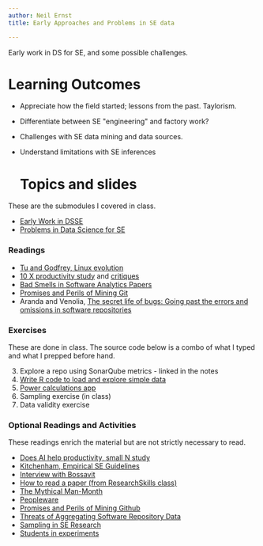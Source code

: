 ```yaml
---
author: Neil Ernst
title: Early Approaches and Problems in SE data

---
```


Early work in DS for SE, and some possible challenges. 

# Learning Outcomes

- Appreciate how the field started; lessons from the past. Taylorism. 
- Differentiate between SE "engineering" and factory work?
- Challenges with SE data mining and data sources.
- Understand limitations with SE inferences
  
  # Topics and slides
These are the submodules I covered in class. 

* [Early Work in DSSE](early_pub.md)
* [Problems in Data Science for SE](problems_pub.qmd)

### Readings
* [Tu and Godfrey, Linux evolution](https://ieeexplore.ieee.org/document/883030) 
* [10 X productivity study](https://dl.acm.org/doi/10.1145/362851.362858) and [critiques](https://www.construx.com/blog/the-origins-of-10x-how-valid-is-the-underlying-research/)
* [Bad Smells in Software Analytics Papers](https://arxiv.org/abs/1803.05518)
* [Promises and Perils of Mining Git](https://www.researchgate.net/publication/232621717_The_Promises_and_Perils_of_Mining_Git)
* Aranda and Venolia, [The secret life of bugs: Going past the errors and omissions in software repositories](https://www.microsoft.com/en-us/research/wp-content/uploads/2016/02/secret.pdf)

### Exercises

These are done in class. The source code below is a combo of what I typed and what I prepped before hand. 

3. Explore a repo using SonarQube metrics - linked in the notes
4. [Write R code to load and explore simple data](../../src/problems/null_hypothesis_testing.qmd)
5. [Power calculations app](https://btkbef-neil0ernst.shinyapps.io/power-app/)
6. Sampling exercise (in class)
7. Data validity exercise


### Optional Readings and Activities

These readings enrich the material but are not strictly necessary to read. 

* [Does AI help productivity, small N study](https://metr.org/blog/2025-07-10-early-2025-ai-experienced-os-dev-study/)
* [Kitchenham, Empirical SE Guidelines](http://people.ucalgary.ca/~far/Lectures/SENG421/PDF/Guidelines.pdf)
* [Interview with Bossavit](https://blog.fogbugz.com/10x-programmer-and-other-myths-in-software-engineering)
* [How to read a paper (from ResearchSkills class)](https://github.com/neilernst/ResearchSkillsUVic/blob/main/resources/reviewing/M4%20Reading.md#efficiently-reading-a-paper)
* [The Mythical Man-Month](https://en.wikipedia.org/wiki/The_Mythical_Man-Month)
* [Peopleware](https://en.wikipedia.org/wiki/Peopleware:_Productive_Projects_and_Teams)
* [Promises and Perils of Mining Github](https://kblincoe.github.io/publications/2014_MSR_Promises_Perils.pdf)
* [Threats of Aggregating Software Repository Data](https://www.cs.mcgill.ca/~martin/papers/icsme2018.pdf) 
* [Sampling in SE Research](https://arxiv.org/pdf/2002.07764.pdf)
* [Students in experiments](https://www.researchgate.net/publication/328352541_Inferencing_into_the_void_problems_with_implicit_populations_Comments_on_Empirical_software_engineering_experts_on_the_use_of_students_and_professionals_in_experiments')
